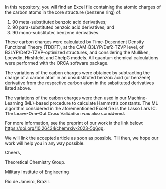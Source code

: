 In this repository, you will find an Excel file containing the atomic charges of the carbon atoms in the core structure (benzene ring) of:

1) 90 meta-substituted benzoic acid derivatives;
2) 90 para-substituted benzoic acid derivatives; and
3) 90 mono-substituted benzene derivatives.

These carbon charges were calculated by Time-Dependent Density Functional Theory (TDDFT), at the CAM-B3LYP/Def2-TZVP level, of B3LYP/Def2-TZVP-optimized structures, and considering the Mulliken, Loewdin, Hirshfeld, and ChelpG models. All quantum chemical calculations were performed with the ORCA software package.

The variations of the carbon charges were obtained by subtracting the charge of a carbon atom in an unsubstituted benzoic acid (or benzene) derivative from the respective carbon atom in the substituted derivatives listed above.

The variations of the carbon charges were then used in our Machine-Learning (ML)-based procedure to calculate Hammett’s constants. The ML algorithm considered in the aforementioned Excel file is the Lasso Lars IC. The Leave-One-Out Cross Validation was also considered.

For more information, see the preprint of our work in the link below: https://doi.org/10.26434/chemrxiv-2023-5g6gp.

We will link the accepted article as soon as possible. Till then, we hope our work will help you in any way possible.

Cheers,

Theoretical Chemistry Group.

Military Institute of Engineering

Rio de Janeiro, Brazil.
